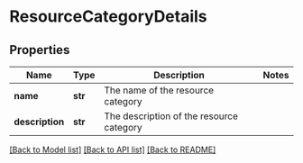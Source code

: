 # ResourceCategoryDetails

## Properties
Name | Type | Description | Notes
------------ | ------------- | ------------- | -------------
**name** | **str** | The name of the resource category | 
**description** | **str** | The description of the resource category | 

[[Back to Model list]](../README.md#documentation-for-models) [[Back to API list]](../README.md#documentation-for-api-endpoints) [[Back to README]](../README.md)


